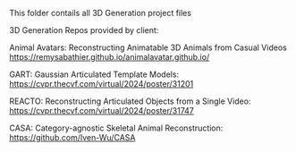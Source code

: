 This folder contails all 3D Generation project files

3D Generation Repos provided by client:

Animal Avatars: Reconstructing Animatable 3D Animals from Casual Videos
https://remysabathier.github.io/animalavatar.github.io/

GART: Gaussian Articulated Template Models:
https://cvpr.thecvf.com/virtual/2024/poster/31201

REACTO: Reconstructing Articulated Objects from a Single Video:
https://cvpr.thecvf.com/virtual/2024/poster/31747

CASA: Category-agnostic Skeletal Animal Reconstruction:
https://github.com/Iven-Wu/CASA